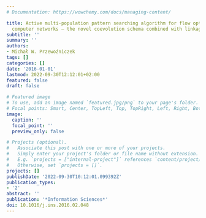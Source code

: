 ```yaml
---
# Documentation: https://wowchemy.com/docs/managing-content/

title: Active multi-population pattern searching algorithm for flow optimization in
  computer networks – the novel coevolution schema combined with linkage learning
subtitle: ''
summary: ''
authors:
- Michał W. Przewoźniczek
tags: []
categories: []
date: '2016-01-01'
lastmod: 2022-09-30T12:12:01+02:00
featured: false
draft: false

# Featured image
# To use, add an image named `featured.jpg/png` to your page's folder.
# Focal points: Smart, Center, TopLeft, Top, TopRight, Left, Right, BottomLeft, Bottom, BottomRight.
image:
  caption: ''
  focal_point: ''
  preview_only: false

# Projects (optional).
#   Associate this post with one or more of your projects.
#   Simply enter your project's folder or file name without extension.
#   E.g. `projects = ["internal-project"]` references `content/project/deep-learning/index.md`.
#   Otherwise, set `projects = []`.
projects: []
publishDate: '2022-09-30T10:12:01.099392Z'
publication_types:
- '2'
abstract: ''
publication: '*Information Sciences*'
doi: 10.1016/j.ins.2016.02.048
---
```

